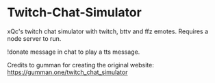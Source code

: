 # Twitch-Chat-Simulator

xQc's twitch chat simulator with twitch, bttv and ffz emotes. Requires a node server to run.

!donate message in chat to play a tts message.


Credits to gumman for creating the original website: https://gumman.one/twitch_chat_simulator

